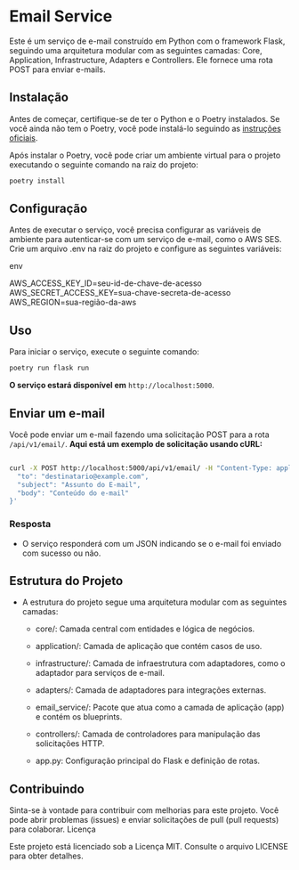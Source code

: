 # Email Service

Este é um serviço de e-mail construído em Python com o framework Flask, seguindo uma arquitetura modular com as seguintes camadas: Core, Application, Infrastructure, Adapters e Controllers. Ele fornece uma rota POST para enviar e-mails.

## Instalação

Antes de começar, certifique-se de ter o Python e o Poetry instalados. Se você ainda não tem o Poetry, você pode instalá-lo seguindo as [instruções oficiais](https://python-poetry.org/docs/#installation).

Após instalar o Poetry, você pode criar um ambiente virtual para o projeto executando o seguinte comando na raiz do projeto:

```bash
poetry install
```

## Configuração

Antes de executar o serviço, você precisa configurar as variáveis de ambiente para autenticar-se com um serviço de e-mail, como o AWS SES. Crie um arquivo .env na raiz do projeto e configure as seguintes variáveis:

env

AWS_ACCESS_KEY_ID=seu-id-de-chave-de-acesso
AWS_SECRET_ACCESS_KEY=sua-chave-secreta-de-acesso
AWS_REGION=sua-região-da-aws

## Uso

Para iniciar o serviço, execute o seguinte comando:

```bash
poetry run flask run
```

**O serviço estará disponível em** `http://localhost:5000`.

## Enviar um e-mail

Você pode enviar um e-mail fazendo uma solicitação POST para a rota `/api/v1/email/`.
**Aqui está um exemplo de solicitação usando cURL:**

```bash

curl -X POST http://localhost:5000/api/v1/email/ -H "Content-Type: application/json" -d '{
  "to": "destinatario@example.com",
  "subject": "Assunto do E-mail",
  "body": "Conteúdo do e-mail"
}'
```

### Resposta

- O serviço responderá com um JSON indicando se o e-mail foi enviado com sucesso ou não.

## Estrutura do Projeto

- A estrutura do projeto segue uma arquitetura modular com as seguintes camadas:

  - core/: Camada central com entidades e lógica de negócios.

  - application/: Camada de aplicação que contém casos de uso.

  - infrastructure/: Camada de infraestrutura com adaptadores, como o adaptador para serviços de e-mail.

  - adapters/: Camada de adaptadores para integrações externas.

  - email_service/: Pacote que atua como a camada de aplicação (app) e contém os blueprints.

  - controllers/: Camada de controladores para manipulação das solicitações HTTP.

  - app.py: Configuração principal do Flask e definição de rotas.

## Contribuindo

Sinta-se à vontade para contribuir com melhorias para este projeto. Você pode abrir problemas (issues) e enviar solicitações de pull (pull requests) para colaborar.
Licença

Este projeto está licenciado sob a Licença MIT. Consulte o arquivo LICENSE para obter detalhes.
